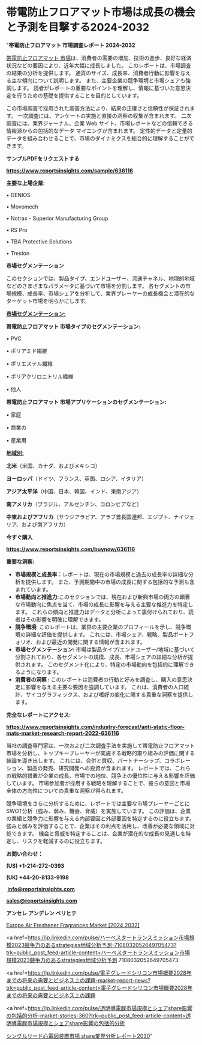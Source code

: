 # 帯電防止フロアマット市場は成長の機会と予測を目撃する2024-2032

"<strong>帯電防止フロアマット 市場調査レポート 2024-2032</strong>

<a href=https://www.reportsinsights.com/sample/636116>帯電防止フロアマット 市場</a>は、消費者の需要の増加、技術の進歩、良好な経済状況などの要因により、近年大幅に成長しました。 このレポートは、市場調査の結果の分析を提供します。 通貨のサイズ、成長率、消費者行動に影響を与える主な傾向について説明します。 また、主要企業の競争環境と市場シェアも強調します。 読者がレポートの重要なポイントを理解し、情報に基づいた意思決定を行うための基礎を提供することを目的としています。

この市場調査で採用された調査方法により、結果の正確さと信頼性が保証されます。 一次調査には、アンケートの実施と直接の洞察の収集が含まれます。 二次調査には、業界ジャーナル、企業 Web サイト、市場レポートなどの信頼できる情報源からの包括的なデータ マイニングが含まれます。 定性的データと定量的データを組み合わせることで、市場のダイナミクスを総合的に理解することができます。

<strong><b>サンプルPDFをリクエストする</b></strong>

<a href=https://www.reportsinsights.com/sample/636116><strong><u>https://www.reportsinsights.com/sample/636116</u></strong></a>

<strong>主要な上場企業:</strong>

• DENIOS

• Movomech

• Notrax - Superior Manufacturing Group

• RS Pro

• TBA Protective Solutions

• Treston

<strong>市場セグメンテーション</strong>

このセクションでは、製品タイプ、エンドユーザー、流通チャネル、地理的地域などのさまざまなパラメータに基づいて市場を分割します。 各セグメントの市場規模、成長率、市場シェアを分析して、業界プレーヤーの成長機会と潜在的なターゲット市場を明らかにします。

<strong><u>市場セグメンテーション</u></strong><strong><u>:</u></strong>

<strong>帯電防止フロアマット 市場タイプのセグメンテーション:</strong>

• PVC

• ポリアミド繊維

• ポリエステル繊維

• ポリアクリロニトリル繊維

• 他人

<strong>帯電防止フロアマット 市場アプリケーションのセグメンテーション:</strong>

• 家庭

• 商業の

• 産業用

<strong><u>地域別</u></strong><strong><u>:</u></strong>

<strong>北米</strong>（米国、カナダ、およびメキシコ）

<strong>ヨーロッパ</strong>（ドイツ、フランス、英国、ロシア、イタリア）

<strong>アジア太平洋</strong>（中国、日本、韓国、インド、東南アジア）

<strong>南アメリカ</strong>（ブラジル、アルゼンチン、コロンビアなど）

<strong>中東およびアフリカ</strong>（サウジアラビア、アラブ首長国連邦、エジプト、ナイジェリア、および南アフリカ）

<strong>今すぐ購入</strong>

<a href=https://www.reportsinsights.com/buynow/636116><strong><u>https://www.reportsinsights.com/buynow/636116</u></strong></a>

<strong>重要な洞察:</strong>
<ul>
  <li><strong>市場規模と成長率：</strong>レポートは、現在の市場規模と過去の成長率の詳細な分析を提供します。 また、予測期間中の市場の成長に関する包括的な予測も含まれています。</li>
  <li><strong>市場動向と推進力:</strong>このセクションでは、現在および新興市場の両方の顕著な市場動向に焦点を当て、市場の成長に影響を与える主要な推進力を特定します。 これらの傾向と推進力はデータと分析によって裏付けられており、読者はその影響を明確に理解できます。</li>
  <li><strong>競争環境</strong>: このレポートは、業界の主要企業のプロフィールを示し、競争環境の詳細な評価を提供します。 これには、市場シェア、戦略、製品ポートフォリオ、および最近の開発に関する情報が含まれます。</li>
  <li><strong>市場セグメンテーション: </strong>市場は製品タイプ/エンドユーザー/地域に基づいて分割されており、各セグメントの規模、成長、市場シェアの詳細な分析が提供されます。 このセグメント化により、特定の市場動向を包括的に理解できるようになります。</li>
  <li><strong>消費者の洞察 : </strong>このレポートは消費者の行動と好みを調査し、購入の意思決定に影響を与える主要な要因を強調しています。 これは、消費者の人口統計、サイコグラフィックス、および嗜好の変化に関する貴重な洞察を提供します。</li>
</ul>
<strong>完全なレポートにアクセス:</strong>

<a href=https://www.reportsinsights.com/industry-forecast/anti-static-floor-mats-market-research-report-2022-636116><strong><u><b>https://www.reportsinsights.com/industry-forecast/anti-static-floor-mats-market-research-report-2022-636116</b></u></strong></a>

当社の調査専門家は、一次および二次調査手法を実施して帯電防止フロアマット市場を分析し、トップキープレーヤーが実施する戦略的取り組みの評価に関する結論を導き出します。 これには、合併と買収、パートナーシップ、コラボレーション、製品の発売、研究開発への投資が含まれます。 レポートでは、これらの戦略的措置が企業の成長、市場での地位、競争上の優位性に与える影響を評価しています。 市場参加者が採用する戦略を理解することで、彼らの意図と市場全体の方向性についての貴重な洞察が得られます。

競争環境をさらに分析するために、レポートでは主要な市場プレーヤーごとにSWOT分析（強み、弱み、機会、脅威）を実施しています。 この評価は、企業の業績と競争力に影響を与える内部要因と外部要因を特定するのに役立ちます。 強みと弱みを評価することで、企業はその利点を活用し、改善が必要な領域に対処できます。 機会と脅威を特定することは、企業が潜在的な成長の見通しを特定し、リスクを軽減するのに役立ちます。

<strong>お問い合わせ：</strong>

<strong>(US) +1-214-272-0393</strong>

<strong>(UK) +44-20-8133-9198</strong>

<strong> </strong><a href=info@reportsinsights.com><strong><u>info@reportsinsights.com</u></strong></a>

<a href=sales@reportsinsights.com><strong><u>sales@reportsinsights.com</u></strong></a>

<strong>アンセレ アンデレン ベリヒテ</strong>

<a href=https://www.linkedin.com/pulse/europe-air-freshener-fragrances-market-analysis-vuolf/>Europe Air Freshener Fragrances Market [2024 2032]</a>

<a href=https://jp.linkedin.com/pulse/ハーベスタートランスミッション市場規模2023競争力のあるstrategies地域分析予測-7108032052649705473?trk=public_post_feed-article-content>ハーベスタートランスミッション市場規模2023競争力のあるstrategies地域分析予測 7108032052649705473</a>

<a href=https://jp.linkedin.com/pulse/電子グレードシリコン市場概要2028年までの将来の需要とビジネス上の課題-market-report-news?trk=public_post_feed-article-content>電子グレードシリコン市場概要2028年までの将来の需要とビジネス上の課題</a>

<a href=https://jp.linkedin.com/pulse/透明導電膜市場規模とシェアshare影響の包括的分析-market-stories-360?trk=public_post_feed-article-content>透明導電膜市場規模とシェアshare影響の包括的分析</a>

<a href=https://www.linkedin.com/pulse/シングルリード心電図装置市場-share業界分析レポート2030-reportsinsights-pvt-ltd-bb8cf/>シングルリード心電図装置市場 share業界分析レポート2030</a>"
